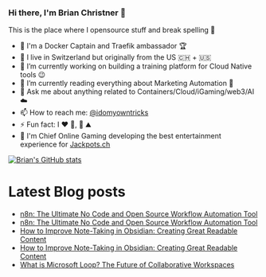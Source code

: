 ### Hi there, I'm Brian Christner 👋
This is the place where I opensource stuff and break spelling :rofl:

- 🐳 I'm a Docker Captain and Traefik ambassador :trophy:
- 📍 I live in Switzerland but originally from the US :switzerland: + :us:
- 🔭 I’m currently working on building a training platform for Cloud Native tools :wink:
- 🌱 I’m currently reading everything about Marketing Automation :book:
- 💬 Ask me about anything related to Containers/Cloud/iGaming/web3/AI :cloud:
- 📫 How to reach me: [@idomyowntricks](https://twitter.com/idomyowntricks)
- ⚡ Fun fact: I :heart: :bicyclist:, :ski: :mountain:
- 🎰 I'm Chief Online Gaming developing the best entertainment experience for [Jackpots.ch](https://www.jackpots.ch)

[![Brian's GitHub stats](https://github-readme-stats.vercel.app/api?username=vegasbrianc&show_icons=true&theme=dark)](https://github.com/anuraghazra/github-readme-stats)


# Latest Blog posts
<!-- BLOG-POST-LIST:START -->
- [n8n: The Ultimate No Code and Open Source Workflow Automation Tool](https://dev.to/vegasbrianc/n8n-the-ultimate-no-code-and-open-source-workflow-automation-tool-428j)
- [n8n: The Ultimate No Code and Open Source Workflow Automation Tool](https://brianchristner.io/n8n-the-ultimate-no-code-and-open-source-workflow-automation-tool/)
- [How to Improve Note-Taking in Obsidian: Creating Great Readable Content](https://dev.to/vegasbrianc/how-to-improve-note-taking-in-obsidian-creating-great-readable-content-4kp0)
- [How to Improve Note-Taking in Obsidian: Creating Great Readable Content](https://brianchristner.io/how-to-improve-note-taking-in-obsidian-creating-great-readable-content-2/)
- [What is Microsoft Loop? The Future of Collaborative Workspaces](https://brianchristner.io/what-is-microsoft-loop-the-future-of-collaborative-workspaces/)
<!-- BLOG-POST-LIST:END -->
